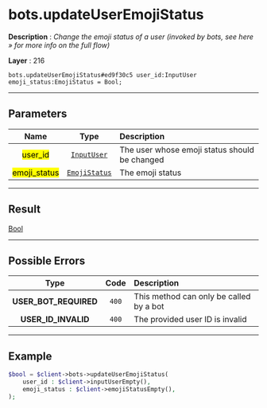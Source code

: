 # bots.updateUserEmojiStatus

**Description** : *Change the emoji status of a user \(invoked by bots, see here &raquo; for more info on the full flow\)*

**Layer** : 216

```tl
bots.updateUserEmojiStatus#ed9f30c5 user_id:InputUser emoji_status:EmojiStatus = Bool;
```

---

## Parameters

| Name | Type | Description |
| :---: | :---: | :--- |
| <mark>user_id</mark> | [`InputUser`](type/InputUser) | The user whose emoji status should be changed |
| <mark>emoji_status</mark> | [`EmojiStatus`](type/EmojiStatus) | The emoji status |

---

## Result

[Bool](type/Bool)

---

## Possible Errors

| Type | Code | Description |
| :---: | :---: | :--- |
| **USER_BOT_REQUIRED** | `400` | This method can only be called by a bot |
| **USER_ID_INVALID** | `400` | The provided user ID is invalid |

---

## Example

```php
$bool = $client->bots->updateUserEmojiStatus(
	user_id : $client->inputUserEmpty(),
	emoji_status : $client->emojiStatusEmpty(),
);
```